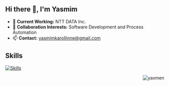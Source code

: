 <h2 align="left">Hi there 👋, I'm Yasmim</h2>

- 🔭 **Current Working:** NTT DATA Inc. 
- 👯 **Collaboration Interests:** Software Development and Process Automation
- 📫 **Contact:** yasmimkarollinne@gmail.com

<h2 align="left">Skills</h2>

[![Skills](https://devicons.dev.br/icons?icon=Azure,AWS,VSCode,Eclipse,Selenium,Python,Powershell,Java,HTML,Bash,CS,Ansible,FastAPI,Docker,PostgreSQL,MySQL,Linux,Regex,Grafana,Github,Git,Firebase,Photoshop&size=48&theme=dark&perline=15)](https://devicons.dev.br/)

<img align="right" src="https://github-readme-stats.vercel.app/api/top-langs?username=yaxmen&show_icons=true&locale=en&layout=compact" alt="yaxmen" />